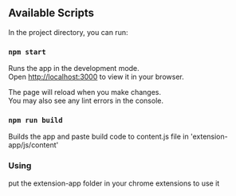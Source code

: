 
## Available Scripts

In the project directory, you can run:

### `npm start`

Runs the app in the development mode.\
Open [http://localhost:3000](http://localhost:3000) to view it in your browser.

The page will reload when you make changes.\
You may also see any lint errors in the console.

### `npm run build`

Builds the app and paste build code to content.js file in 'extension-app/js/content'

### Using

put the extension-app folder in your chrome extensions to use it 
